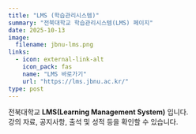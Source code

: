 ```yaml
---
title: "LMS (학습관리시스템)"
summary: "전북대학교 학습관리시스템(LMS) 페이지"
date: 2025-10-13
image:
  filename: jbnu-lms.png
links:
  - icon: external-link-alt
    icon_pack: fas
    name: "LMS 바로가기"
    url: "https://lms.jbnu.ac.kr/"
type: post
---
```

전북대학교 **LMS(Learning Management System)** 입니다.  
강의 자료, 공지사항, 출석 및 성적 등을 확인할 수 있습니다.
